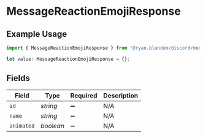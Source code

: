 # MessageReactionEmojiResponse

## Example Usage

```typescript
import { MessageReactionEmojiResponse } from "@ryan.blunden/discord/models/components";

let value: MessageReactionEmojiResponse = {};
```

## Fields

| Field              | Type               | Required           | Description        |
| ------------------ | ------------------ | ------------------ | ------------------ |
| `id`               | *string*           | :heavy_minus_sign: | N/A                |
| `name`             | *string*           | :heavy_minus_sign: | N/A                |
| `animated`         | *boolean*          | :heavy_minus_sign: | N/A                |